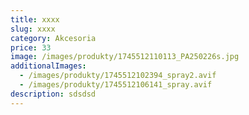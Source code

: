 ```yaml
---
title: xxxx
slug: xxxx
category: Akcesoria
price: 33
image: /images/produkty/1745512110113_PA250226s.jpg
additionalImages:
  - /images/produkty/1745512102394_spray2.avif
  - /images/produkty/1745512106141_spray.avif
description: sdsdsd
---
```


